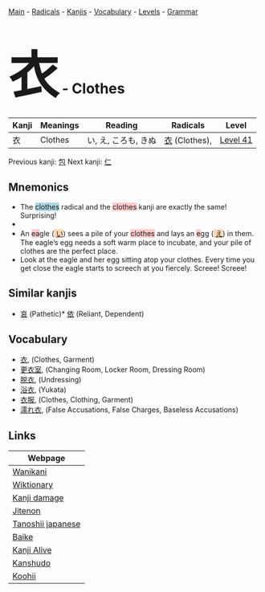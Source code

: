 <style> bigfont {font-size: 100px}</style>
[Main](../README.md) -
[Radicals](../radicals.md) -
[Kanjis](../kanjis.md) -
[Vocabulary](../vocabulary.md) -
[Levels](../levels.md) -
[Grammar](../grammar.md)
# <bigfont> 衣</bigfont> - Clothes 

| Kanji | Meanings | Reading | Radicals | Level |
| --- | --- | --- | --- | --- |
| 衣 | Clothes | い, え, ころも, きぬ | [衣](../radicals/衣.md) (Clothes),  | [Level 41](../levels/wk_level41.md) |

Previous kanji: [包](包.md) Next kanji: [仁](仁.md) 

## Mnemonics
 * The <span style="background-color:#ADD8E6"> clothes</span> radical and the <span style="background-color:#ffcccb"> clothes</span> kanji are exactly the same! Surprising!
* 
* An <span style="background-color:#ffcccb"> ea</span>gle (<span style="background-color:#fed8b1"> [い](https://jisho.org/search/い)</span>) sees a pile of your <span style="background-color:#ffcccb"> clothes</span> and lays an <span style="background-color:#ffcccb"> e</span>gg (<span style="background-color:#fed8b1"> [え](https://jisho.org/search/え)</span>) in them. The eagle’s egg needs a soft warm place to incubate, and your pile of clothes are the perfect place.
* Look at the eagle and her egg sitting atop your clothes. Every time you get close the eagle starts to screech at you fiercely. Screee! Screee!


## Similar kanjis
 * [哀](哀.md) (Pathetic)* [依](依.md) (Reliant, Dependent)


## Vocabulary
 * [衣](../vocabulary/衣.md), (Clothes, Garment)
* [更衣室](../vocabulary/衣.md), (Changing Room, Locker Room, Dressing Room)
* [脱衣](../vocabulary/衣.md), (Undressing)
* [浴衣](../vocabulary/衣.md), (Yukata)
* [衣服](../vocabulary/衣.md), (Clothes, Clothing, Garment)
* [濡れ衣](../vocabulary/衣.md), (False Accusations, False Charges, Baseless Accusations)



## Links 

| Webpage |
| --- |
| [Wanikani          ](https://www.wanikani.com/kanji/衣) |
| [Wiktionary        ](https://en.wiktionary.org/wiki/衣) |
| [Kanji damage      ](http://www.kanjidamage.com/kanji/search?utf8=✓&q=衣) |
| [Jitenon           ](https://jitenon.com/kanji/衣) |
| [Tanoshii japanese ](https://www.tanoshiijapanese.com/dictionary/kanji.cfm?k=衣) |
| [Baike             ](https://baike.baidu.com/item/衣) |
| [Kanji Alive       ](https://app.kanjialive.com/衣) |
| [Kanshudo          ](https://www.kanshudo.com/searchmn?q=衣) |
| [Koohii            ](https://kanji.koohii.com/study/kanji/衣) |
